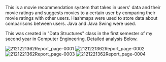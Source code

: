 This is a movie recommendation system that takes in users' data and their movie ratings and suggests movies to a certain user by comparing their movie ratings with other users.
Hashmaps were used to store data about comparisons between users.
Java and Java Swing were used.

This was created in "Data Structures" class in the first semester of my second year in Computer Engineering. Detailed analysis Below.

![2121221362Report_page-0001](https://github.com/NouredeenM17/DataStructuresProject3/assets/107249282/799be320-1324-47fa-84f2-a8a4e414bf5f)
![2121221362Report_page-0002](https://github.com/NouredeenM17/DataStructuresProject3/assets/107249282/5453cd1c-485c-4f40-9e16-2e9075a4ed99)
![2121221362Report_page-0003](https://github.com/NouredeenM17/DataStructuresProject3/assets/107249282/91f6d064-4f0c-43ca-8cff-9db28a7558eb)
![2121221362Report_page-0004](https://github.com/NouredeenM17/DataStructuresProject3/assets/107249282/933c50c9-82f7-47bc-9707-c3fc86625b25)
